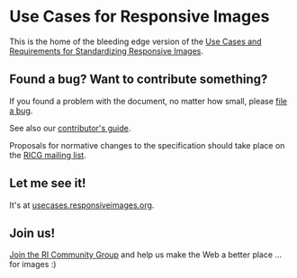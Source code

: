 # Use Cases for Responsive Images 
This is the home of the bleeding edge version of the [Use Cases and Requirements for Standardizing Responsive Images](http://usecases.responsiveimages.org/).

## Found a bug? Want to contribute something? 
If you found a problem with the document, no matter how small, 
please [file a bug](https://github.com/ResponsiveImagesCG/ri-usecases/issues).

See also our [contributor's guide](CONTRIBUTING.md).

Proposals for normative changes to the specification should take 
place on the [RICG mailing list](mailto:public-respimg@w3.org).

## Let me see it! 
It's at [usecases.responsiveimages.org](http://usecases.responsiveimages.org). 

## Join us!
[Join the RI Community Group](http://www.w3.org/community/respimg/) and help us make the Web a better place ... for images :) 
